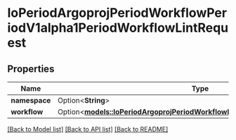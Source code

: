 # IoPeriodArgoprojPeriodWorkflowPeriodV1alpha1PeriodWorkflowLintRequest

## Properties

Name | Type | Description | Notes
------------ | ------------- | ------------- | -------------
**namespace** | Option<**String**> |  | [optional]
**workflow** | Option<[**models::IoPeriodArgoprojPeriodWorkflowPeriodV1alpha1PeriodWorkflow**](io.argoproj.workflow.v1alpha1.Workflow.md)> |  | [optional]

[[Back to Model list]](../README.md#documentation-for-models) [[Back to API list]](../README.md#documentation-for-api-endpoints) [[Back to README]](../README.md)


